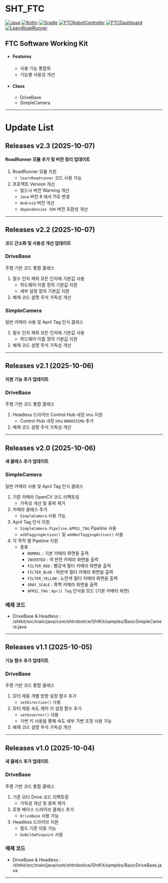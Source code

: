 # SHT_FTC

[![Java](https://img.shields.io/badge/Java-18-ED8B00.svg?logo=openjdk)](https://www.azul.com/)
[![Kotlin](https://img.shields.io/badge/Kotlin-2.2.20-585DEF.svg?logo=kotlin)](http://kotlinlang.org)
[![Gradle](https://img.shields.io/badge/Gradle-8.7.3-02303A.svg?logo=gradle)](https://gradle.org)
[![FTCRobotController](https://img.shields.io/badge/FtcRobotController-11.0-ED3F27.svg)](https://github.com/FIRST-Tech-Challenge/FtcRobotController)
[![FTCDashboard](https://img.shields.io/badge/FTCDashboard-0.5.0-6E8CFB.svg)]([https://acmerobotics.github.io/ftc-dashboard/)
[![LearnRoadRunner](https://img.shields.io/badge/LearnRoadRunner-1.0.1-3C467B.svg)](https://learnroadrunner.com/)

## FTC Software Working Kit

* #### Features
  * 사용 기능 통합화
  * 기능별 사용성 개선

* #### Class
  * DriveBase
  * SimpleCamera

---

# Update List

## Releases v2.3 (2025-10-07) 
#### RoadRunner 모듈 추가 및 버전 정리 업데이트


1. RoadRunner 모듈 지원
   * `learnRoadrunner` 코드 사용 가능
2. 프로젝트 Version 개선
   * 빌드시 버전 Warning 개선
   * `Java` 버전 8 에서 11로 변경
   * `Android` 버전 개선
   * `dependencies SDK` 버전 호환성 개선

---

## Releases v2.2 (2025-10-07) 
#### 코드 간소화 및 사용성 개선 업데이트

### DriveBase
주행 기반 코드 통합 클래스

1. 필수 인자 제외 모든 인자에 기본값 사용
   * 하드웨어 이름 정의 기본값 지원
   * 세부 설정 정의 기본값 지원
2. 예제 코드 설명 주석 가독성 개선

### SimpleCamera
일반 카메라 사용 및 April Tag 인식 클레스

1. 필수 인자 제외 모든 인자에 기본값 사용
   * 하드웨어 이름 정의 기본값 지원
2. 예제 코드 설명 주석 가독성 개선

---

## Releases v2.1 (2025-10-06) 
#### 지원 기능 추가 업데이트

### DriveBase
주행 기반 코드 통합 클래스

1. Headless 드라이브 Control Hub 내장 imu 지원
   * Control Hub 내장 imu `BNO055IMU` 추가
2. 예제 코드 설명 주석 가독성 개선

---
## Releases v2.0 (2025-10-06) 
#### 새 클레스 추가 업데이트

### SimpleCamera
일반 카메라 사용 및 April Tag 인식 클레스

1. 기존 카메라 OpenCV 코드 리팩토링
   * 가독성 개선 및 중복 제거
2. 카메라 클래스 추가
   * `SimpleCamera` 사용 가능
3. April Tag 인식 지원
   * `SimpleCamera.Pipeline.APRIL_TAG` Pipeline 사용
   * `addTaggingAction()` 및 `addNotTaggingAction()` 사용
4. 각 목적 별 Pipeline 지원
   * 종류
     * `NORMAL`        : 기본 카메라 화면을 출력
     * `INVERTED`      : 색 반전 카메라 화면을 출력
     * `FILTER_RED`    : 빨강색 필터 카메라 화면을 출력
     * `FILTER_BLUE`   : 파란색 필터 카메라 화면을 출력
     * `FILTER_YELLOW` : 노란색 필터 카메라 화면을 출력
     * `GRAY_SCALE`    : 흑백 카메라 화면을 출력
     * `APRIL_TAG`     : `April Tag` 인식용 모드 (기본 카메라 화면)

### 예제 코드
* DriveBase & Headless : /shtkit/src/main/java/com/shtrobotice/ShtKit/samples/BasicSimpleCamera.java
---
## Releases v1.1 (2025-10-05) 
#### 기능 함수 추가 업데이트

### DriveBase
주행 기반 코드 통합 클래스

1. 모터 제동 개별 방향 설정 함수 추가 
   * `setDirection()` 사용
2. 모터 제동 속도 제어 키 설정 함수 추가
   * `setGovernor()` 사용 
   * 가변 키 사용을 통해 속도 세부 가변 조정 사용 가능
3. 예제 코드 설명 주석 가독성 개선

---
## Releases v1.0 (2025-10-04) 
#### 새 클레스 추가 업데이트

### DriveBase
주행 기반 코드 통합 클래스

1. 기존 모터 Drive 코드 리팩토링
   * 가독성 개선 및 중복 제거
2. 로봇 베이스 드라이브 클래스 추가
   * `DriveBase` 사용 가능
3. Headless 드라이브 지원
   * 필드 기준 이동 가능
   * `GoBildaPinpoint` 사용
  
### 예제 코드
* DriveBase & Headless : /shtkit/src/main/java/com/shtrobotice/ShtKit/samples/BasicDriveBase.java
---
